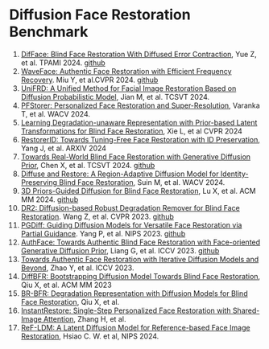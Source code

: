 # Diffusion Face Restoration Benchmark
1. [DifFace: Blind Face Restoration With Diffused Error Contraction](https://ieeexplore.ieee.org/abstract/document/10607954), Yue Z, et al. TPAMI 2024. [github](https://github.com/zsyOAOA/DifFace)
2. [WaveFace: Authentic Face Restoration with Efficient Frequency Recovery](https://openaccess.thecvf.com/content/CVPR2024/papers/Miao_WaveFace_Authentic_Face_Restoration_with_Efficient_Frequency_Recovery_CVPR_2024_paper.pdf). Miu Y, et al.CVPR 2024.  [github](https://yoqim.github.io/waveface_page/)
3. [UniFRD: A Unified Method for Facial Image Restoration Based on Diffusion Probabilistic Model](https://ieeexplore.ieee.org/abstract/document/10649652), Jian M, et al. TCSVT 2024.
4. [PFStorer: Personalized Face Restoration and Super-Resolution](https://openaccess.thecvf.com/content/CVPR2024/html/Varanka_PFStorer_Personalized_Face_Restoration_and_Super-Resolution_CVPR_2024_paper.html), Varanka T, et al. WACV 2024.
5. [Learning Degradation-unaware Representation with Prior-based Latent Transformations for Blind Face Restoration](https://openaccess.thecvf.com/content/CVPR2024/html/Xie_Learning_Degradation-unaware_Representation_with_Prior-based_Latent_Transformations_for_Blind_Face_CVPR_2024_paper.html), Xie L, et al CVPR 2024
6. [RestorerID: Towards Tuning-Free Face Restoration with ID Preservation](https://arxiv.org/abs/2411.14125), Yang J, et al. ARXIV 2024
7. [Towards Real-World Blind Face Restoration with Generative Diffusion Prior](https://arxiv.org/abs/2312.15736), Chen X, et al. TCSVT 2024. [github](https://github.com/chenxx89/BFRffusion)
8. [Diffuse and Restore: A Region-Adaptive Diffusion Model for Identity-Preserving Blind Face Restoration](https://openaccess.thecvf.com/content/WACV2024/html/Suin_Diffuse_and_Restore_A_Region-Adaptive_Diffusion_Model_for_Identity-Preserving_Blind_WACV_2024_paper.html), Suin M, et al. WACV 2024.
9. [3D Priors-Guided Diffusion for Blind Face Restoration](https://dl.acm.org/doi/abs/10.1145/3664647.3681611), Lu X, et al. ACM MM 2024. [github](https://github.com/Xiaobin-Lu/3Diffusion)
10.  [DR2: Diffusion-based Robust Degradation Remover for Blind Face Restoration](https://openaccess.thecvf.com/content/CVPR2023/papers/Wang_DR2_Diffusion-Based_Robust_Degradation_Remover_for_Blind_Face_Restoration_CVPR_2023_paper.pdf). Wang Z, et al. CVPR 2023. [github](https://github.com/Kaldwin0106/DR2_Drgradation_Remover)
11. [PGDiff: Guiding Diffusion Models for Versatile Face Restoration via Partial Guidance](https://arxiv.org/abs/2309.10810). Yang P, et al. NIPS 2023. [github](https://github.com/pq-yang/PGDiff)
12. [AuthFace: Towards Authentic Blind Face Restoration with Face-oriented Generative Diffusion Prior](https://arxiv.org/html/2410.09864v1), Liang G, et al. ICCV 2023. [github](https://github.com/EthanLiang99/AuthFace)
13. [Towards Authentic Face Restoration with Iterative Diffusion Models and Beyond](https://openaccess.thecvf.com/content/ICCV2023/html/Zhao_Towards_Authentic_Face_Restoration_with_Iterative_Diffusion_Models_and_Beyond_ICCV_2023_paper.html), Zhao Y, et al. ICCV 2023.
14. [DiffBFR: Bootstrapping Diffusion Model Towards Blind Face Restoration](https://arxiv.org/abs/2305.04517), Qiu X, et al. ACM MM 2023
15. [BR-BFR: Degradation Representation with Diffusion Models for Blind Face Restoration](https://arxiv.org/abs/2411.10508), Qiu X, et al.
16. [InstantRestore: Single-Step Personalized Face Restoration with Shared-Image Attention](https://arxiv.org/abs/2412.06753), Zhang H, et al.
17. [ReF-LDM: A Latent Diffusion Model for Reference-based Face Image Restoration](https://arxiv.org/abs/2412.05043), Hsiao C. W. et al, NIPS 2024.

